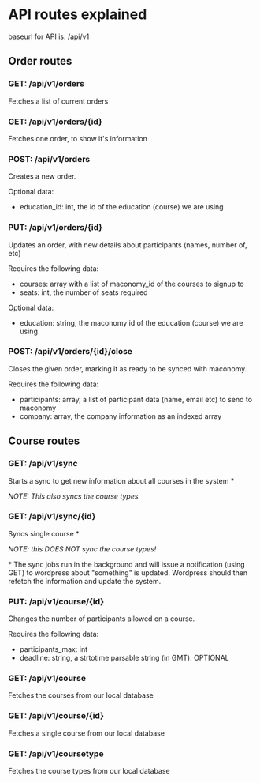 # API routes explained

baseurl for API is: /api/v1

## Order routes

### GET: /api/v1/orders
Fetches a list of current orders
### GET: /api/v1/orders/{id}
Fetches one order, to show it's information
### POST: /api/v1/orders
Creates a new order.

Optional data:
* education_id: int, the id of the education (course) we are using

### PUT: /api/v1/orders/{id}
Updates an order, with new details about participants (names, number of, etc)

Requires the following data:
* courses: array with a list of maconomy_id of the courses to signup to
* seats: int, the number of seats required

Optional data:
* education: string, the maconomy id of the education (course) we are using

### POST: /api/v1/orders/{id}/close
Closes the given order, marking it as ready to be synced with maconomy.

Requires the following data:
* participants: array, a list of participant data (name, email etc) to send to maconomy
* company: array, the company information as an indexed array

## Course routes

### GET: /api/v1/sync
Starts a sync to get new information about all courses in the system \*

_NOTE: This also syncs the course types._

### GET: /api/v1/sync/{id}
Syncs single course \*

_NOTE: this DOES NOT sync the course types!_ 

\* The sync jobs run in the background and will issue a notification (using GET)
to wordpress about "something" is updated. Wordpress should then refetch the
information and update the system.

### PUT: /api/v1/course/{id}
Changes the number of participants allowed on a course.

Requires the following data:
* participants_max: int
* deadline: string, a strtotime parsable string (in GMT). OPTIONAL

### GET: /api/v1/course
Fetches the courses from our local database

### GET: /api/v1/course/{id}
Fetches a single course from our local database

### GET: /api/v1/coursetype
Fetches the course types from our local database
